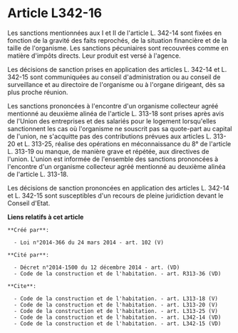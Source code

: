# Article L342-16

Les sanctions mentionnées aux I et II de l'article L. 342-14 sont fixées en fonction de la gravité des faits reprochés, de la
situation financière et de la taille de l'organisme. Les sanctions pécuniaires sont recouvrées comme en matière d'impôts
directs. Leur produit est versé à l'agence. 

Les décisions de sanction prises en application des articles L. 342-14 et L. 342-15 sont communiquées au conseil
d'administration ou au conseil de surveillance et au directoire de l'organisme ou à l'organe dirigeant, dès sa plus proche
réunion. 

Les sanctions prononcées à l'encontre d'un organisme collecteur agréé mentionné au deuxième alinéa de l'article L. 313-18
sont prises après avis de l'Union des entreprises et des salariés pour le logement lorsqu'elles sanctionnent les cas où
l'organisme ne souscrit pas sa quote-part au capital de l'union, ne s'acquitte pas des contributions prévues aux articles L.
313-20 et L. 313-25, réalise des opérations en méconnaissance du 8° de l'article L. 313-19 ou manque, de manière grave et
répétée, aux directives de l'union. L'union est informée de l'ensemble des sanctions prononcées à l'encontre d'un organisme
collecteur agréé mentionné au deuxième alinéa de l'article L. 313-18. 

Les décisions de sanction prononcées en application des articles L. 342-14 et L. 342-15 sont susceptibles d'un recours de
pleine juridiction devant le Conseil d'Etat.

**Liens relatifs à cet article**

	**Créé par**:

	  - Loi n°2014-366 du 24 mars 2014 - art. 102 (V)

	**Cité par**:

	  - Décret n°2014-1500 du 12 décembre 2014 - art. (VD)
	  - Code de la construction et de l'habitation. - art. R313-36 (VD)

	**Cite**:

	  - Code de la construction et de l'habitation. - art. L313-18 (V)
	  - Code de la construction et de l'habitation. - art. L313-20 (V)
	  - Code de la construction et de l'habitation. - art. L313-25 (V)
	  - Code de la construction et de l'habitation. - art. L342-14 (VD)
	  - Code de la construction et de l'habitation. - art. L342-15 (VD)
